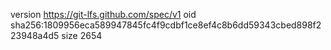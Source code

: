 version https://git-lfs.github.com/spec/v1
oid sha256:1809956eca589947845fc4f9cdbf1ce8ef4c8b6dd59343cbed898f223948a4d5
size 2654
